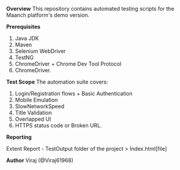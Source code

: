 **Overview**
This repository contains automated testing scripts for the Maanch platform's demo version.

**Prerequisites**

1. Java JDK 
2. Maven
3. Selenium WebDriver
4. TestNG
5. ChromeDriver + Chrome Dev Tool Protocol
6. ChromeDriver.

**Test Scope**
The automation suite covers:

1. Login/Registration flows + Basic Authentication
2. Mobile Emulation 
3. SlowNetworkSpeed
4. Title Validation
5. Overlapped UI
6. HTTPS status code or Broken URL.

**Reporting**

Extent Report - TestOutput folder of the project > Index.html[file]

**Author**
Viraj (@Viraj61968)


